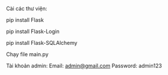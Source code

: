Cài các thư viện:



pip install Flask



pip install Flask-Login



pip install Flask-SQLAlchemy


Chạy file main.py







Tài khoản admin:
Email: admin@gmail.com
Password: admin123
